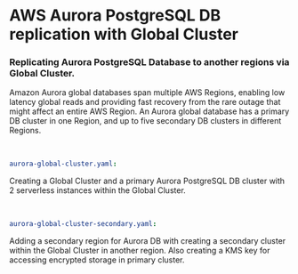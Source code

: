 # AWS Aurora PostgreSQL DB replication with Global Cluster

### Replicating Aurora PostgreSQL Database to another regions via Global Cluster.  
Amazon Aurora global databases span multiple AWS Regions, enabling low latency global reads and providing fast recovery from the rare outage that might affect an entire AWS Region. An Aurora global database has a primary DB cluster in one Region, and up to five secondary DB clusters in different Regions.  

&nbsp;  


```yaml
aurora-global-cluster.yaml:  
```
Creating a Global Cluster and a primary Aurora PostgreSQL DB cluster with 2 serverless instances within the Global Cluster.  

&nbsp;  


```yaml
aurora-global-cluster-secondary.yaml:  
``` 
Adding a secondary region for Aurora DB with creating a secondary cluster within the Global Cluster in another region. Also creating a KMS key for accessing encrypted storage in primary cluster.    

&nbsp;  